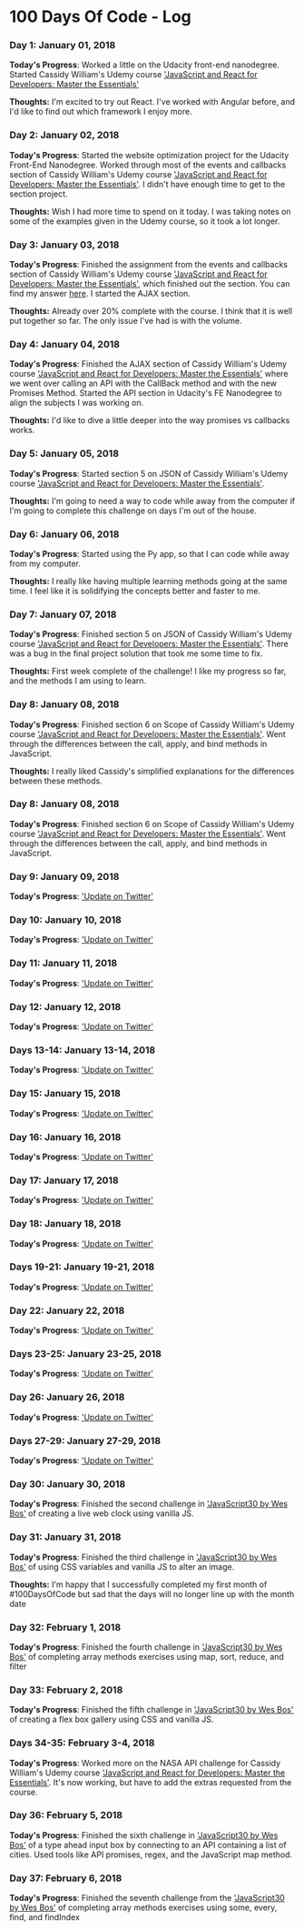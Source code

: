 # 100 Days Of Code - Log

### Day 1: January 01, 2018 
**Today's Progress**: Worked a little on the Udacity front-end nanodegree. Started Cassidy William's Udemy course ['JavaScript and React for Developers: Master the Essentials'](https://www.udemy.com/js-and-react-for-devs)

**Thoughts:** I'm excited to try out React. I've worked with Angular before, and I'd like to find out which framework I enjoy more.

### Day 2: January 02, 2018 
**Today's Progress**: Started the website optimization project for the Udacity Front-End Nanodegree. Worked through most of the events and callbacks section of Cassidy William's Udemy course ['JavaScript and React for Developers: Master the Essentials'](https://www.udemy.com/js-and-react-for-devs). I didn't have enough time to get to the section project. 

**Thoughts:** Wish I had more time to spend on it today. I was taking notes on some of the examples given in the Udemy course, so it took a lot longer. 

### Day 3: January 03, 2018 
**Today's Progress**: Finished the assignment from the events and callbacks section of Cassidy William's Udemy course ['JavaScript and React for Developers: Master the Essentials'](https://www.udemy.com/js-and-react-for-devs), which finished out the section. You can find my answer [here](https://github.com/aevrah/theme-toggler). I started the AJAX section. 

**Thoughts:** Already over 20% complete with the course. I think that it is well put together so far. The only issue I've had is with the volume. 

### Day 4: January 04, 2018 
**Today's Progress**: Finished the AJAX section of Cassidy William's Udemy course ['JavaScript and React for Developers: Master the Essentials'](https://www.udemy.com/js-and-react-for-devs) where we went over calling an API with the CallBack method and with the new Promises Method. Started the API section in Udacity's FE Nanodegree to align the subjects I was working on. 

**Thoughts:** I'd like to dive a little deeper into the way promises vs callbacks works. 

### Day 5: January 05, 2018 
**Today's Progress**: Started section 5 on JSON of Cassidy William's Udemy course ['JavaScript and React for Developers: Master the Essentials'](https://www.udemy.com/js-and-react-for-devs). 

**Thoughts:** I'm going to need a way to code while away from the computer if I'm going to complete this challenge on days I'm out of the house. 

### Day 6: January 06, 2018 
**Today's Progress**: Started using the Py app, so that I can code while away from my computer. 

**Thoughts:** I really like having multiple learning methods going at the same time. I feel like it is solidifying the concepts better and faster to me. 

### Day 7: January 07, 2018 
**Today's Progress**: Finished section 5 on JSON of Cassidy William's Udemy course ['JavaScript and React for Developers: Master the Essentials'](https://www.udemy.com/js-and-react-for-devs). There was a bug in the final project solution that took me some time to fix. 

**Thoughts:** First week complete of the challenge! I like my progress so far, and the methods I am using to learn. 

### Day 8: January 08, 2018 
**Today's Progress**: Finished section 6 on Scope of Cassidy William's Udemy course ['JavaScript and React for Developers: Master the Essentials'](https://www.udemy.com/js-and-react-for-devs). Went through the differences between the call, apply, and bind methods in JavaScript. 

**Thoughts:** I really liked Cassidy's simplified explanations for the differences between these methods. 

### Day 8: January 08, 2018 
**Today's Progress**: Finished section 6 on Scope of Cassidy William's Udemy course ['JavaScript and React for Developers: Master the Essentials'](https://www.udemy.com/js-and-react-for-devs). Went through the differences between the call, apply, and bind methods in JavaScript. 

### Day 9: January 09, 2018 
**Today's Progress**: ['Update on Twitter'](https://twitter.com/mar15sa/status/950902008780746753)

### Day 10: January 10, 2018 
**Today's Progress**: ['Update on Twitter'](https://twitter.com/mar15sa/status/951220957607182336)

### Day 11: January 11, 2018 
**Today's Progress**: ['Update on Twitter'](https://twitter.com/mar15sa/status/951654531540008960)

### Day 12: January 12, 2018 
**Today's Progress**: ['Update on Twitter'](https://twitter.com/mar15sa/status/951946153838370817)

### Days 13-14: January 13-14, 2018 
**Today's Progress**: ['Update on Twitter'](https://twitter.com/mar15sa/status/952745912723386368)

### Day 15: January 15, 2018 
**Today's Progress**: ['Update on Twitter'](https://twitter.com/mar15sa/status/953107197818318848)

### Day 16: January 16, 2018 
**Today's Progress**: ['Update on Twitter'](https://twitter.com/mar15sa/status/953473613000097793)

### Day 17: January 17, 2018 
**Today's Progress**: ['Update on Twitter'](https://twitter.com/mar15sa/status/953846412562739200)

### Day 18: January 18, 2018 
**Today's Progress**: ['Update on Twitter'](https://twitter.com/mar15sa/status/954204471269113857)

### Days 19-21: January 19-21, 2018 
**Today's Progress**: ['Update on Twitter'](https://twitter.com/mar15sa/status/956979661187170304)

### Day 22: January 22, 2018 
**Today's Progress**: ['Update on Twitter'](https://twitter.com/mar15sa/status/956979662348939265)

### Days 23-25: January 23-25, 2018 
**Today's Progress**: ['Update on Twitter'](https://twitter.com/mar15sa/status/956979663405924352)

### Day 26: January 26, 2018 
**Today's Progress**: ['Update on Twitter'](https://twitter.com/mar15sa/status/956979664353861632)

### Days 27-29: January 27-29, 2018 
**Today's Progress**: ['Update on Twitter'](https://twitter.com/mar15sa/status/958153787939602432)

### Day 30: January 30, 2018 
**Today's Progress**: Finished the second challenge in ['JavaScript30 by Wes Bos'](https://javascript30.com/) of creating a live web clock using vanilla JS.  

### Day 31: January 31, 2018 
**Today's Progress**: Finished the third challenge in ['JavaScript30 by Wes Bos'](https://javascript30.com/) of using CSS variables and vanilla JS to alter an image. 

**Thoughts:** I'm happy that I successfully completed my first month of #100DaysOfCode but sad that the days will no longer line up with the month date

### Day 32: February 1, 2018 
**Today's Progress**: Finished the fourth challenge in ['JavaScript30 by Wes Bos'](https://javascript30.com/) of completing array methods exercises using map, sort, reduce, and filter

### Day 33: February 2, 2018 
**Today's Progress**: Finished the fifth challenge in ['JavaScript30 by Wes Bos'](https://javascript30.com/) of creating a flex box gallery using CSS and vanilla JS. 

### Days 34-35: February 3-4, 2018 
**Today's Progress**: Worked more on the NASA API challenge for Cassidy William's Udemy course ['JavaScript and React for Developers: Master the Essentials'](https://www.udemy.com/js-and-react-for-devs). It's now working, but have to add the extras requested from the course.

### Day 36: February 5, 2018 
**Today's Progress**: Finished the sixth challenge in ['JavaScript30 by Wes Bos'](https://javascript30.com/) of a type ahead input box by connecting to an API containing a list of cities. Used tools like API promises, regex, and the JavaScript map method. 
 
### Day 37: February 6, 2018 
**Today's Progress**: Finished the seventh challenge from the ['JavaScript30 by Wes Bos'](https://javascript30.com/) of completing array methods exercises using some, every, find, and findIndex

<!--### Day 0: February 30, 2016 (Example 2)
##### (delete me or comment me out)--> 

<!--**Today's Progress**: Fixed CSS, worked on canvas functionality for the app.--> 

<!--**Thoughts**: I really struggled with CSS, but, overall, I feel like I am slowly getting better at it. Canvas is still new for me, but I managed to figure out some basic functionality.--> 

<!--**Link(s) to work**: [Calculator App](http://www.example.com)-->

<!--**Link(s) to work**
1. [Find the Longest Word in a String](https://www.freecodecamp.com/challenges/find-the-longest-word-in-a-string)
2. [Title Case a Sentence](https://www.freecodecamp.com/challenges/title-case-a-sentence)-->
